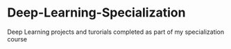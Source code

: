 # Deep-Learning-Specialization
Deep Learning projects and turorials completed as part of my specialization course
